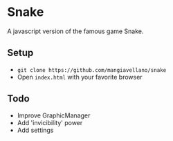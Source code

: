 # Snake

A javascript version of the famous game Snake.

## Setup

 - `git clone https://github.com/mangiavellano/snake`
 - Open `index.html` with your favorite browser

## Todo

 - Improve GraphicManager
 - Add 'invicibility' power
 - Add settings
